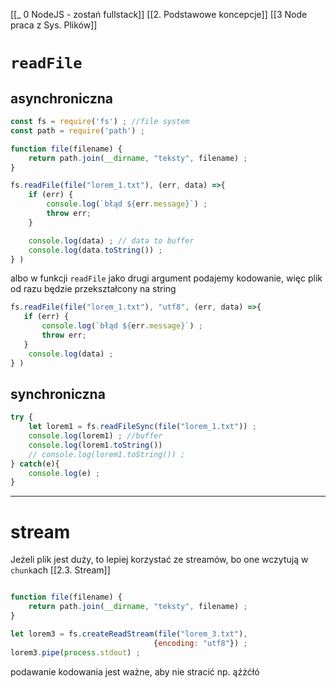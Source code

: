 [[_ 0 NodeJS - zostań fullstack]]
[[2. Podstawowe koncepcje]]
[[3 Node praca z Sys. Plików]]



# `readFile`

## asynchroniczna
```js
const fs = require('fs') ; //file system
const path = require('path') ;

function file(filename) {
    return path.join(__dirname, "teksty", filename) ;
}

fs.readFile(file("lorem_1.txt"), (err, data) =>{
    if (err) {
        console.log(`błąd ${err.message}`) ;
        throw err;
    }

    console.log(data) ; // data to buffer
    console.log(data.toString()) ;
} )
```

albo w funkcji `readFile` jako drugi argument podajemy kodowanie, więc plik od razu będzie przekształcony na string
```js
fs.readFile(file("lorem_1.txt"), "utf8", (err, data) =>{
   if (err) {
       console.log(`błąd ${err.message}`) ;
       throw err;
   }
    console.log(data) ;
} )
```


## synchroniczna
```js
try {
    let lorem1 = fs.readFileSync(file("lorem_1.txt")) ;
    console.log(lorem1) ; //buffer
    console.log(lorem1.toString())
    // console.log(lorem1.toString()) ;
} catch(e){
    console.log(e) ;
}
```

----
# stream
Jeżeli plik jest duży, to lepiej korzystać ze streamów, bo one wczytują w `chunk`ach
[[2.3. Stream]]

```js  

function file(filename) {
    return path.join(__dirname, "teksty", filename) ;
}

let lorem3 = fs.createReadStream(file("lorem_3.txt"),
                                {encoding: "utf8"}) ;
lorem3.pipe(process.stdout) ;
```
podawanie kodowania jest ważne, aby nie stracić np. ąźżćłó











